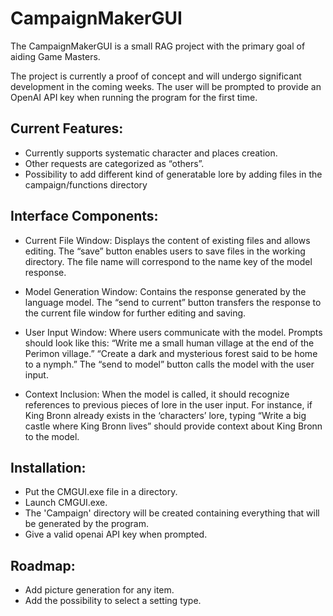 # CampaignMakerGUI
The CampaignMakerGUI is a small RAG project with the primary goal of aiding Game Masters.

The project is currently a proof of concept and will undergo significant development in the coming weeks.
The user will be prompted to provide an OpenAI API key when running the program for the first time.

## Current Features:
- Currently supports systematic character and places creation.
- Other requests are categorized as “others”.
- Possibility to add different kind of generatable lore by adding files in the campaign/functions directory
  
## Interface Components:
- Current File Window: Displays the content of existing files and allows editing.
    The “save” button enables users to save files in the working directory.
    The file name will correspond to the name key of the model response.
  
- Model Generation Window: Contains the response generated by the language model.
    The “send to current” button transfers the response to the current file window for further editing and saving.

- User Input Window: Where users communicate with the model.
    Prompts should look like this:
      “Write me a small human village at the end of the Perimon village.”
      “Create a dark and mysterious forest said to be home to a nymph.”
    The “send to model” button calls the model with the user input.

- Context Inclusion:
  When the model is called, it should recognize references to previous pieces of lore in the user input.
  For instance, if King Bronn already exists in the ‘characters’ lore, typing “Write a big castle where King Bronn lives” should provide context about King Bronn to the model.


## Installation:
- Put the CMGUI.exe file in a directory.
- Launch CMGUI.exe.
- The 'Campaign' directory will be created containing everything that will be generated by the program.
- Give a valid openai API key when prompted.

## Roadmap:
- Add picture generation for any item.
- Add the possibility to select a setting type.